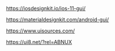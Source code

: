 https://iosdesignkit.io/ios-11-gui/

https://materialdesignkit.com/android-gui/

https://www.uisources.com/

https://ui8.net/?rel=ABNUX

